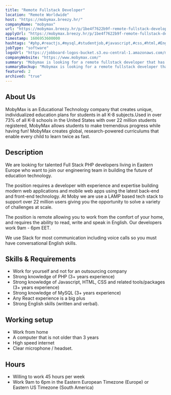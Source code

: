 ```yaml
---
title: "Remote Fullstack Developer"
location: "Remote Worldwide"
host: "https://mobymax.breezy.hr/"
companyName: "mobymax"
url: "https://mobymax.breezy.hr/p/1be4f7622b9f-remote-fullstack-developer-php-react-eastern-europe"
applyUrl: "https://mobymax.breezy.hr/p/1be4f7622b9f-remote-fullstack-developer-php-react-eastern-europe/apply"
timestamp: 1606953600000
hashtags: "#php,#reactjs,#mysql,#studentjob,#javascript,#css,#html,#English"
jobType: "software"
logoUrl: "https://jobboard-logos-bucket.s3.eu-central-1.amazonaws.com/mobymax"
companyWebsite: "https://www.mobymax.com/"
summary: "Mobymax is looking for a remote fullstack developer that has the position requires a developer with experience and expertise building modern web applications and mobile web apps using the latest back."
summaryBackup: "Mobymax is looking for a remote fullstack developer that has experience in: #php, #reactjs, #studentjob."
featured: 2
archived: "true"
---
```


## About Us

MobyMax is an Educational Technology company that creates unique, individualized education plans for students in all K-8 subjects.Used in over 73% of all K-8 schools in the United States with over 22 million students registered, MobyMax allows students to make tremendous progress while having fun! MobyMax creates global, research-powered curriculums that enable every child to learn twice as fast.

## Description

We are looking for talented Full Stack PHP developers living in Eastern Europe who want to join our engineering team in building the future of education technology.

The position requires a developer with experience and expertise building modern web applications and mobile web apps using the latest back-end and front-end technology. At Moby we are use a LAMP based tech stack to support over 22 million users giving you the opportunity to solve a variety of challenges at scale.

The position is remote allowing you to work from the comfort of your home, and requires the ability to read, write and speak in English. Our developers work 9am - 6pm EET.

We use Slack for most communication including voice calls so you must have conversational English skills.

## Skills & Requirements

*   Work for yourself and not for an outsourcing company
*   Strong knowledge of PHP (3+ years experience)
*   Strong knowledge of Javascript, HTML, CSS and related tools/packages (3+ years experience)
*   Strong knowledge of MySQL (3+ years experience)
*   Any React experience is a big plus
*   Strong English skills (written and verbal).

## Working setup

*   Work from home
*   A computer that is not older than 3 years
*   High speed internet
*   Clear microphone / headset.

## Hours

*   Willing to work 45 hours per week
*   Work 9am to 6pm in the Eastern European Timezone (Europe) or Eastern US Timezone (South America)
